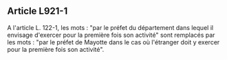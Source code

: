 Article L921-1
----
A l'article L. 122-1, les mots : "par le préfet du département dans lequel il
envisage d'exercer pour la première fois son activité" sont remplacés par les
mots : "par le préfet de Mayotte dans le cas où l'étranger doit y exercer pour
la première fois son activité".
